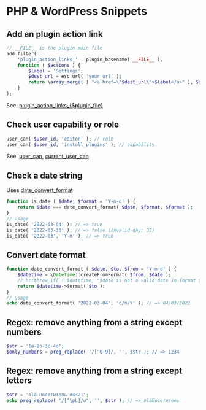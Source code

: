 # PHP & WordPress Snippets

## Add an plugin action link

```php
// __FILE__ is the plugin main file
add_filter(
	'plugin_action_links_' . plugin_basename( __FILE__ ),
	function ( $actions ) {
		$label = 'Settings';
		$dest_url = esc_url( 'your_url' );
		return \array_merge( [ "<a href=\"$dest_url\">$label</a>" ], $actions );
	}
);
```

See: [plugin_action_links_{$plugin_file}](https://developer.wordpress.org/reference/hooks/plugin_action_links_plugin_file/)

## Check user capability or role

```php
user_can( $user_id, 'editor' ); // role
user_can( $user_id, 'install_plugins' ); // capability
```
See: [user_can](https://developer.wordpress.org/reference/functions/user_can/), [current_user_can](https://developer.wordpress.org/reference/functions/current_user_can/)

## Check a date string

Uses [date_convert_format](#convert-date-format)

```php
function is_date ( $date, $format = 'Y-m-d' ) {
	return $date === date_convert_format( $date, $format, $format );
}
// usage
is_date( '2022-03-04' ); // => true
is_date( '2022-03-33' ); // => false (invalid day: 33)
is_date( '2022-03', 'Y-m' ); // => true
```

## Convert date format

```php
function date_convert_format ( $date, $to, $from = 'Y-m-d' ) {
	$datetime = \DateTime::createFromFormat( $from, $date );
	// h::throw_if( ! $datetime, "$date is not a valid date in format $from" );
	return $datetime->format( $to );
}
// usage
echo date_convert_format( '2022-03-04', 'd/m/Y' ); // => 04/03/2022
```

## Regex: remove anything from a string except numbers

```php
$str = '1a-2b-3c-4d';
$only_numbers = preg_replace( '/[^0-9]/, '', $str ); // => 1234 
```

## Regex: remove anything from a string except letters

```php
$str = 'olá Посетитель #4321';
echo preg_replace( "/[^\pL]/u", '', $str ); // => oláПосетитель
```

